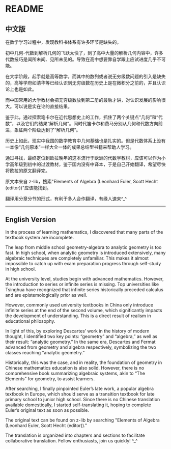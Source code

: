 # README

## 中文版

在数学学习过程中，发现教科书体系有许多环节是缺失的。

初中几何-代数到解析几何的飞跃太快了，到了高中大量的解析几何内容中，许多代数技巧是闻所未闻、见所未见的。导致在高中想要靠自学跟上应试进度几乎不可能。

在大学阶段，起手就是高等数学，而其中的数列或者说无穷级数问题的引入是缺失的，高等学府如清华等已经认识到无穷级数在历史上是在微积分之前的，并且认识论上也是如此。

而中国常用的大学教材会把无穷级数放到第二册的最后才讲，对认识发展的影响很大。可以说是实在论的直接结果。

鉴于此，通过探索笔卡尔在近代思想史上的工作，抓住了两个关键点“几何”和“代数”，以及它们的结果“解析几何”。同时代笛卡尔和费马分别从几何和代数方向前进，象征两个阶级达到了“解析几何”。

历史上如此，现实中我国的数学教育中几何基础也是扎实的。但是代数体系上没有一本像“几何原本”一样大全一体的成果总结型书籍来帮助人学习。

通过寻找，最终定位到欧拉晚年的这本流行于欧洲的代数学教材，应该可以作为小学高年级到初中的过渡教材，鉴于国内没有中译本，于是自己开始翻译，希望尽快将欧拉的原文翻译完。

原文本来自 z-lib，搜索"Elements of Algebra (Leonhard Euler, Scott Hecht (editor))"应该能找到。

翻译用分章分节的形式，有利于多人合作翻译，有缘人速来^\_^

---

## English Version

In the process of learning mathematics, I discovered that many parts of the textbook system are incomplete.

The leap from middle school geometry-algebra to analytic geometry is too fast. In high school, when analytic geometry is introduced extensively, many algebraic techniques are completely unfamiliar. This makes it almost impossible to catch up with exam preparation progress through self-study in high school.

At the university level, studies begin with advanced mathematics. However, the introduction to series or infinite series is missing. Top universities like Tsinghua have recognized that infinite series historically preceded calculus and are epistemologically prior as well.

However, commonly used university textbooks in China only introduce infinite series at the end of the second volume, which significantly impacts the development of understanding. This is a direct result of realism in educational philosophy.

In light of this, by exploring Descartes’ work in the history of modern thought, I identified two key points: “geometry” and “algebra,” as well as their result: “analytic geometry.” In the same era, Descartes and Fermat advanced from geometry and algebra respectively, symbolizing the two classes reaching “analytic geometry.”

Historically, this was the case, and in reality, the foundation of geometry in Chinese mathematics education is also solid. However, there is no comprehensive book summarizing algebraic systems, akin to “The Elements” for geometry, to assist learners.

After searching, I finally pinpointed Euler’s late work, a popular algebra textbook in Europe, which should serve as a transition textbook for late primary school to junior high school. Since there is no Chinese translation available domestically, I started self-translating it, hoping to complete Euler’s original text as soon as possible.

The original text can be found on z-lib by searching "Elements of Algebra (Leonhard Euler, Scott Hecht (editor))."

The translation is organized into chapters and sections to facilitate collaborative translation. Fellow enthusiasts, join us quickly! ^\_^

